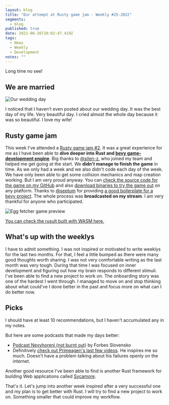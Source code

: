 ```yaml
---
layout: blog
title: "Our attempt at Rusty game jam - Weekly #25-2022"
segments:
  - blog
published: true
date: 2022-06-26T20:02:47.419Z
tags:
  - News
  - Weekly
  - Development
notes: ""
---
```

Long time no see!

## We are married

![Our wedding day](/images/uploads/img_2591.jpg "Our wedding day")

I noticed that I haven't even posted about our wedding day.
It was the best day of my life. Very beautiful day. I cried almost the whole day because it was so beautiful. I love my wife!

## Rusty game jam

This week I've attended a [Rusty game jam #2](https://itch.io/jam/rusty-jam-2). It was a great experience for me as I have been able to **dive deeper into Rust and [bevy game-development engine](https://bevyengine.org/)**. Big thanks to [@silen-z](https://github.com/silen-z/), who joined my team and helped me get going at the start. We **didn't manage to finish the game** in time. As we only had a week and we also didn't code each day of the week. We have only been able to get some collision mechanics and map creation working. But I am very proud anyway. You can [check the source code for the game on my GitHub](https://github.com/michalvankodev/egg-fetcher/) and also [download binaries to try the game out](https://github.com/michalvankodev/egg-fetcher/releases/tag/v1.1) on any platform. Thanks to [@septum](https://github.com/septum) for providing [a good boilerplate for a bevy project](https://github.com/septum/rusty_jam_bevy_template). The whole process was **broadcasted on my stream**. I am very thankful for anyone who participated.

![Egg fetcher game preview](/images/uploads/screenshot-from-2022-06-26-22-37-16.png "Egg fetcher game preview")

[You can check the rusult built with WASM here.](/showcase/egg-fetcher/)

## What's up with the weeklys

I have to admit something. I was not inspired or motivated to write weeklys for the last two months. For that, I feel a little bumped as there were many good thoughts worth sharing. I was not very comfortable writing as the last month was very tough. During that time I was focused on inner development and figuring out how my brain responds to different stimuli. I've been able to find a new project to work on. The onboarding story was one of the hardest I went through. I managed to move on and stop thinking about what could've I done better in the past and focus more on what can I do better now.

## Picks

I should have at least 10 recommendations, but I haven't accumulated any in my notes.

But here are some podcasts that made my days better:

* [Podcast Nevyhoreni (not burnt out)](https://open.spotify.com/show/0SvQ7orsdxIFhfEgEzcZuF) by Forbes Slovensko
* Definitively [check out Primeagen's last few videos](https://www.youtube.com/c/ThePrimeagen). He inspires me so much. Doesn't have a problem talking about his failures openly on the internet.

Another good resource I've been able to find is another Rust framework for building Web applications called [Sycamore](https://sycamore-rs.netlify.app/).

That's it. Let's jump into another week inspired after a very successful one and my plan is to get better with Rust. I will try to find a new project to work on. Something smaller that could improve my workflow.
